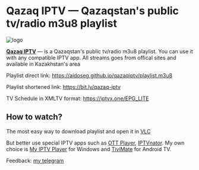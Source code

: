# Qazaq IPTV — Qazaqstan's public tv/radio m3u8 playlist

![logo](https://aidoseg.github.io/qazaqiptv/assets/img/logo.png)

[**Qazaq IPTV**](https://aidoseg.github.io/qazaqiptv/) — is a Qazaqstan's public tv/radio m3u8 playlist. You can use it with any compatible IPTV app. All streams goes from offical sites and available in Kazakhstan's area

Playlist direct link:
https://aidoseg.github.io/qazaqiptv/playlist.m3u8

Playlist shortened link:
https://bit.ly/qazaq-iptv

TV Schedule in XMLTV format:
https://iptvx.one/EPG_LITE

## How to watch?

The most easy way to download playlist and open it in [VLC](https://www.videolan.org/vlc/)

But better use special IPTV apps such as [OTT Player](https://ottplayer.tv/soft), [IPTVnator](https://github.com/4gray/iptvnator/releases). My own choice is [My IPTV Player](https://apps.microsoft.com/store/detail/myiptv-player/9PJJ2NMBF0TR?hl=en-us&gl=US) for Windows and [TiviMate](https://play.google.com/store/apps/details?id=ar.tvplayer.tv) for Android TV.

Feedback: [my telegram](https://t.me/aidoseg)
